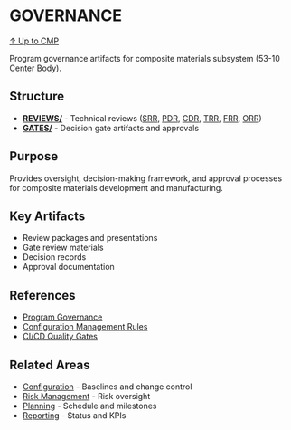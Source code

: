 # GOVERNANCE

[↑ Up to CMP](../README.md)

Program governance artifacts for composite materials subsystem (53-10 Center Body).

## Structure

- **[REVIEWS/](REVIEWS/)** - Technical reviews ([SRR](REVIEWS/SRR/), [PDR](REVIEWS/PDR/), [CDR](REVIEWS/CDR/), [TRR](REVIEWS/TRR/), [FRR](REVIEWS/FRR/), [ORR](REVIEWS/ORR/))
- **[GATES/](GATES/)** - Decision gate artifacts and approvals

## Purpose

Provides oversight, decision-making framework, and approval processes for composite materials development and manufacturing.

## Key Artifacts

- Review packages and presentations
- Gate review materials
- Decision records
- Approval documentation

## References

- [Program Governance](../../../../../../../../../../../00-PROGRAM/13-GOVERNANCE/)
- [Configuration Management Rules](../../../../../../../../../../00-CONFIG/RULES.md)
- [CI/CD Quality Gates](../../../../../../../../../../../00-PROGRAM/CONFIG_MGMT/12-CI_CD_RULES/GATES.md)

## Related Areas

- [Configuration](../CONFIGURATION/) - Baselines and change control
- [Risk Management](../RISK_OPP/) - Risk oversight
- [Planning](../PLANNING/) - Schedule and milestones
- [Reporting](../REPORTING/) - Status and KPIs
